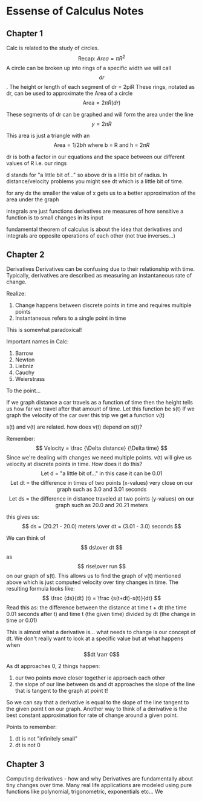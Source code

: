 # Essense of Calculus Notes

## Chapter 1

Calc is related to the study of circles.
$$\text{Recap: }Area = \pi R^2$$
A circle can be broken up into rings of a specific width we will call $$dr$$.
The height or length of each segment of dr = 2piR
These rings, notated as dr, can be used to approximate the Area of a circle
$$\text{Area} = 2 \pi R(dr)$$

These segments of dr can be graphed and will form the area under the line
$$y=2 \pi R$$

This area is just a triangle with an $$\text{Area} = 1/2bh \text{ where b = R and h = 2} \pi R$$

dr is both a factor in our equations and the space between our different values of R i.e. our rings

d stands for "a little bit of..." so above dr is a little bit of radius. In distance/velocity problems you might see dt which is a little bit of time.

for any dx the smaller the value of x gets us to a better approximation of the area under the graph

integrals are just functions
derivatives are measures of how sensitive a function is to small changes in its input

fundamental theorem of calculus is about the idea that derivatives and integrals are opposite operations of each other (not true inverses...)

## Chapter 2
Derivatives
Derivatives can be confusing due to their relationship with time. Typically, derivatives are described as measuring an instantaneous rate of change. 

Realize:
1. Change happens between discrete points in time and requires multiple points
2. Instantaneous refers to a single point in time

This is somewhat paradoxical!

Important names in Calc:
 1. Barrow
 2. Newton
 3. Liebniz
 4. Cauchy
 5. Weierstrass


To the point...

If we graph distance a car travels as a function of time then the height tells us how far we travel after that amount of time. Let this function be s(t)
If we graph the velocity of the car over this trip we get a function v(t)

s(t) and v(t) are related. 
how does v(t) depend on s(t)?

Remember:
$$
Velocity = \frac {\Delta distance} {\Delta time}
$$
Since we're dealing with changes we need multiple points. v(t) will give us velocity at discrete points in time. How does it do this?
$$\text{Let d = "a little bit of..." in this case it can be 0.01}$$
$$\text {Let dt = the difference in times of two points (x-values) very close on our graph such as 3.0 and 3.01 seconds}$$
$$\text{Let ds = the difference in distance traveled at two points (y-values) on our graph such as 20.0 and 20.21 meters}$$

this gives us:
$$
ds = (20.21 - 20.0) meters \over dt = (3.01 - 3.0) seconds
$$

We can think of $$ ds\over dt $$ as $$ rise\over run $$ on our graph of s(t). This allows us to find the graph of v(t) mentioned above which is just computed velocity over tiny changes in time. The resulting formula looks like:
$$
\frac {ds}{dt} (t) = \frac {s(t+dt)-s(t)}{dt}
$$
Read this as: 
the difference between the distance at time t + dt (the time 0.01 seconds after t) and time t (the given time) divided by dt (the change in time or 0.01)
 
 This is almost what a derivative is... what needs to change is our concept of dt. We don't really want to look at a specific value but at what happens when $$dt \rarr 0$$

As dt approaches 0, 2 things happen:
1. our two points move closer together ie approach each other
2. the slope of our line between ds and dt approaches the slope of the line that is tangent to the graph at point t!

So we can say that a derivative is equal to the slope of the line tangent to the given point t on our graph. Another way to think of a derivative is the best constant approximation for rate of change around  a given point.

Points to remember:
1. dt is not "infinitely small"
2. dt is not 0

## Chapter 3
Computing derivatives - how and why
Derivatives are fundamentally about tiny changes over time. Many real life applications are modeled using pure functions like polynomial, trigonometric, exponentials etc... We 
<!--stackedit_data:
eyJoaXN0b3J5IjpbLTY4MTA3OTQ3NywxMTc1NTE2Mjk2XX0=
-->